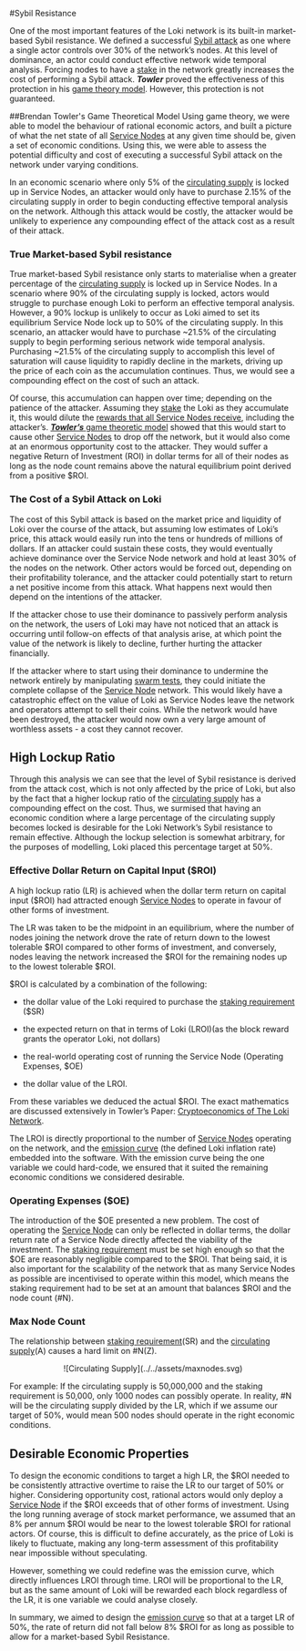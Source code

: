 #Sybil Resistance

One of the most important features of the Loki network is its built-in market-based Sybil resistance. We defined a successful [Sybil attack](https://en.wikipedia.org/wiki/Sybil_attack) as one where a single actor controls over 30% of the network’s nodes. At this level of dominance, an actor could conduct effective network wide temporal analysis. Forcing nodes to have a [stake](../ServiceNodes/StakingRequirement.md) in the network greatly increases the cost of performing a Sybil attack. ***Towler*** proved the effectiveness of this protection in his
[game theory model](https://loki.network/cryptoeconomics). However, this protection is not guaranteed.

##Brendan Towler's Game Theoretical Model
Using game theory, we were able to model the behaviour of rational economic actors, and built a picture of what the net state of all [Service Nodes](../ServiceNodes/SNOverview.md) at any given time should be, given a set of economic conditions. Using this, we were able to assess the potential difficulty and cost of executing a successful Sybil attack on the network under varying conditions.

In an economic scenario where only 5% of the [circulating supply](../Cryptoeconomics/#circulating-supply) is locked up in Service Nodes, an attacker would only have to purchase 2.15% of the circulating supply in order to begin conducting effective temporal analysis on the network. Although this attack would be costly, the attacker would be unlikely to experience any compounding effect of the attack cost as a result of their attack.

### True Market-based Sybil resistance
True market-based Sybil resistance only starts to materialise when a greater percentage of the [circulating supply](../Cryptoeconomics/#circulating-supply) is locked up in Service Nodes. In a scenario where 90% of the circulating supply is locked, actors would struggle to purchase enough Loki to perform an effective temporal analysis. However, a 90% lockup is unlikely to occur as Loki aimed to set its equilibrium Service Node lock up to 50% of the circulating supply. In this scenario, an attacker would have to purchase ~21.5% of the circulating supply to begin performing serious network wide temporal analysis. Purchasing ~21.5% of the circulating supply to accomplish this level of saturation will cause liquidity to rapidly decline in the markets, driving up the price of each coin as the accumulation continues. Thus, we would see a compounding effect on the cost of such an attack.

Of course, this accumulation can happen over time; depending on the patience of the attacker. Assuming they [stake](../ServiceNodes/StakingRequirement.md) the Loki as they accumulate it, this would dilute the [rewards that all Service Nodes receive](../Cryptoeconomics/#service-node-reward), including the attacker’s. [***Towler’s*** game theoretic model](https://loki.network/cryptoeconomics) showed that this would start to cause other [Service Nodes](../ServiceNodes/SNOverview.md) to drop off the network, but it would also come at an enormous opportunity cost to the attacker.  They would suffer a negative Return of Investment (ROI) in dollar terms for all of their nodes as long as the node count remains above the natural equilibrium point derived from a positive $ROI.

### The Cost of a Sybil Attack on Loki

The cost of this Sybil attack is based on the market price and liquidity of Loki over the course of the attack, but assuming low estimates of Loki’s price, this attack would easily run into the tens or hundreds of millions of dollars. If an attacker could sustain these costs, they would eventually achieve dominance over the Service Node network and hold at least 30% of the nodes on the network.  Other actors would be forced out, depending on their profitability tolerance, and the attacker could potentially start to return a net positive income from this attack. What happens next would then depend on the intentions of the attacker.

If the attacker chose to use their dominance to passively perform analysis on the network, the users of Loki may have not noticed that an attack is occurring until follow-on effects of that analysis arise, at which point the value of the network is likely to decline,  further hurting the attacker financially.

If the attacker where to start using their dominance to undermine the network entirely by manipulating [swarm tests](../Advanced/SwarmFlagging.md), they could initiate the complete collapse of the [Service Node](../ServiceNodes/SNOverview.md) network. This would likely have a catastrophic effect on the value of Loki as Service Nodes leave the network and operators attempt to sell their coins. While the network would have been destroyed, the attacker would now own a very large amount of worthless assets - a cost they cannot recover.

## High Lockup Ratio
Through this analysis we can see that the level of Sybil resistance is derived from the attack cost, which is not only affected by the price of Loki, but also by the fact that a higher lockup ratio of the [circulating supply](../Cryptoeconomics/#circulating-supply) has a compounding effect on the cost. Thus, we surmised that having an economic condition where a large percentage of the circulating supply becomes locked is desirable for the Loki Network’s Sybil resistance to remain effective. Although the  lockup  selection  is somewhat arbitrary, for the purposes of modelling, Loki placed this percentage target at 50%.

### Effective Dollar Return on Capital Input ($ROI)

A high lockup ratio (LR) is achieved when the dollar term return on capital input ($ROI) had attracted enough [Service Nodes](../ServiceNodes/SNOverview.md) to operate in favour of other forms of investment.

The LR was taken to be the midpoint in an equilibrium, where the number of nodes joining the network drove the rate of return down to the lowest tolerable $ROI compared to other forms of investment, and conversely, nodes leaving the network increased the $ROI for the remaining nodes up to the lowest tolerable $ROI.

$ROI is calculated by a combination of the following:  

- the dollar value of the Loki required to purchase the [staking requirement](../ServiceNodes/StakingRequirement.md) ($SR)

- the expected return on that in terms of Loki (LROI)(as the block reward grants the operator Loki, not dollars)

- the real-world operating cost of running the Service Node (Operating Expenses, $OE) 

- the dollar value of the LROI.

From these variables we deduced the actual $ROI. The exact mathematics are discussed extensively in
Towler’s Paper: [Cryptoeconomics of The Loki Network](https://loki.network/cryptoeconomics).

The LROI is directly proportional to the number of [Service Nodes](../ServiceNodes/SNOverview.md) operating on the network, and the [emission curve](../Advanced/Cryptoeconomics.md) (the defined Loki inflation rate) embedded into the software. With the emission curve being the one variable we could hard-code, we ensured that it suited the remaining economic conditions we considered desirable.

### Operating Expenses ($OE)
The introduction of the $OE presented a new problem. The cost of operating the [Service Node](../ServiceNodes/SNOverview.md) can only be reflected in dollar terms, the dollar return rate of a Service Node directly affected the viability of the investment. The [staking requirement](../ServiceNodes/StakingRequirement.md) must be set high enough so that the $OE are reasonably negligible compared to the $ROI. That being said, it is also important for the scalability of the network that as many Service Nodes as possible are incentivised to operate within this model, which means the staking requirement had to be set at an amount that balances $ROI and the node count (#N). 

### Max Node Count
The relationship between [staking requirement](../ServiceNodes/StakingRequirement.md)(SR) and the [circulating supply](../Cryptoeconomics/#circulating-supply)(A) causes a hard limit on #N(Z). 

<center>![Circulating Supply](../../assets/maxnodes.svg)</center>

For example:
If the circulating supply is 50,000,000 and the staking requirement is 50,000, only 1000 nodes can possibly operate. In reality, #N will be the circulating supply divided by the LR, which if we assume our target of 50%, would mean 500 nodes should operate in the right economic conditions.

## Desirable Economic Properties
To design the economic conditions to target a high LR, the $ROI needed to be consistently attractive overtime to raise the LR to our target of 50% or higher. Considering opportunity cost, rational actors would only deploy a [Service Node](../ServiceNodes/SNOverview.md) if the $ROI exceeds that of other forms of investment. Using the long running average of stock market performance, we assumed that an 8% per annum $ROI would be near to the lowest tolerable $ROI for rational actors. Of course, this is difficult to define accurately, as the price of Loki is likely to fluctuate, making any long-term assessment of this profitability near impossible without speculating.

However, something we could redefine was the emission curve, which directly influences LROI through time. LROI will be proportional to the LR, but as the same amount of Loki will be rewarded each block regardless of the LR, it is one variable we could analyse closely.

In summary, we aimed to design the [emission curve](../Advanced/Cryptoeconomics.md) so that at a target LR of 50%, the rate
of return did not fall below 8% $ROI for as long as possible to allow for a market-based Sybil Resistance.